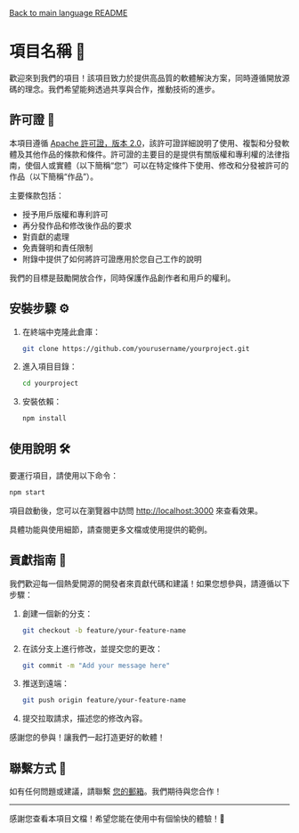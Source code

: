 [Back to main language README](README.md)

# 項目名稱 🚀

歡迎來到我們的項目！該項目致力於提供高品質的軟體解決方案，同時遵循開放源碼的理念。我們希望能夠透過共享與合作，推動技術的進步。

## 許可證 📜

本項目遵循 [Apache 許可證，版本 2.0](LICENSE)，該許可證詳細說明了使用、複製和分發軟體及其他作品的條款和條件。許可證的主要目的是提供有關版權和專利權的法律指南，使個人或實體（以下簡稱“您”）可以在特定條件下使用、修改和分發被許可的作品（以下簡稱“作品”）。

主要條款包括：
- 授予用戶版權和專利許可
- 再分發作品和修改後作品的要求
- 對貢獻的處理
- 免責聲明和責任限制
- 附錄中提供了如何將許可證應用於您自己工作的說明

我們的目標是鼓勵開放合作，同時保護作品創作者和用戶的權利。

## 安裝步驟 ⚙️

1. 在終端中克隆此倉庫：
   ```bash
   git clone https://github.com/yourusername/yourproject.git
   ```
2. 進入項目目錄：
   ```bash
   cd yourproject
   ```
3. 安裝依賴：
   ```bash
   npm install
   ```

## 使用說明 🛠️

要運行項目，請使用以下命令：
```bash
npm start
```

項目啟動後，您可以在瀏覽器中訪問 [http://localhost:3000](http://localhost:3000) 來查看效果。

具體功能與使用細節，請查閱更多文檔或使用提供的範例。

## 貢獻指南 🤝

我們歡迎每一個熱愛開源的開發者來貢獻代碼和建議！如果您想參與，請遵循以下步驟：

1. 創建一個新的分支：
   ```bash
   git checkout -b feature/your-feature-name
   ```
2. 在該分支上進行修改，並提交您的更改：
   ```bash
   git commit -m "Add your message here"
   ```
3. 推送到遠端：
   ```bash
   git push origin feature/your-feature-name
   ```
4. 提交拉取請求，描述您的修改內容。

感謝您的參與！讓我們一起打造更好的軟體！

## 聯繫方式 📧

如有任何問題或建議，請聯繫 [您的郵箱](mailto:your.email@example.com)。我們期待與您合作！

---

感謝您查看本項目文檔！希望您能在使用中有個愉快的體驗！🎉
